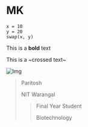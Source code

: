 # MK
```
x = 10
y = 20
swap(x, y)
```

This is a **bold** text

This is a ~crossed text~

![Img](https://plus.unsplash.com/premium_photo-1661943864527-d714736dfd16?q=80&w=2070&auto=format&fit=crop&ixlib=rb-4.0.3&ixid=M3wxMjA3fDB8MHxwaG90by1wYWdlfHx8fGVufDB8fHx8fA%3D%3D)


> Paritosh
>
> NIT Warangal
>> Final Year Student
>> 
>> Biotechnology
